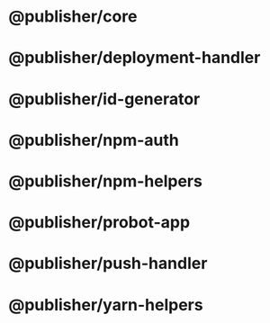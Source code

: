 # @publisher/core

# @publisher/deployment-handler

# @publisher/id-generator

# @publisher/npm-auth

# @publisher/npm-helpers

# @publisher/probot-app

# @publisher/push-handler

# @publisher/yarn-helpers
